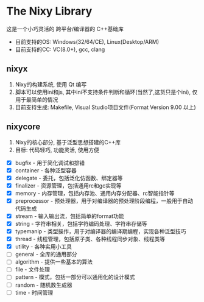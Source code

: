 #  The Nixy Library

这是一个小巧灵活的 跨平台/编译器的 C++基础库

* 目前支持的OS: Windows(32/64/CE), Linux(Desktop/ARM)
* 目前支持的CC: VC(8.0+), gcc, clang

## nixyx

1. Nixy的构建系统, 使用 Qt 编写
2. 脚本可以使用ini和js, 其中ini不支持条件判断和循环(当然了,这货只是个ini), 仅用于最简单的情况
3. 目前支持生成: Makefile, Visual Studio项目文件(Format Version 9.00 以上)

## nixycore

1. Nixy的核心部分, 基于泛型思想搭建的C++库
2. 目标: 代码轻巧, 功能灵活, 使用方便

- [x] bugfix       - 用于简化调试和排错
- [x] container    - 各种泛型容器
- [x] delegate     - 委托，包括泛化仿函数、绑定器等
- [x] finalizer    - 资源管理，包括通用rc和gc实现等
- [x] memory       - 内存管理，包括内存池、通用内存分配器、rc智能指针等
- [x] preprocessor - 预处理器，用于对编译器的预处理阶段编程，一般用于自动代码生成
- [x] stream       - 输入输出流，包括简单的format功能
- [x] string       - 字符串相关，包括字符编码处理、字符串存储等
- [x] typemanip    - 类型操作，用于对编译器的编译期编程，实现各种泛型技巧
- [x] thread       - 线程管理，包括原子类、各种线程同步对象、线程类等
- [x] utility      - 各种实用小工具
- [ ] general      - 全库的通用部分
- [ ] algorithm    - 提供一些基本的算法
- [ ] file         - 文件处理
- [ ] pattern      - 模式，包括一部分可以通用化的设计模式
- [ ] random       - 随机数生成器
- [ ] time         - 时间管理
